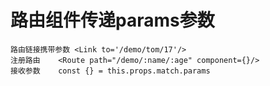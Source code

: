 # 路由组件传递params参数
    路由链接携带参数 <Link to='/demo/tom/17'/>
    注册路由    <Route path="/demo/:name/:age" component={}/>
    接收参数    const {} = this.props.match.params